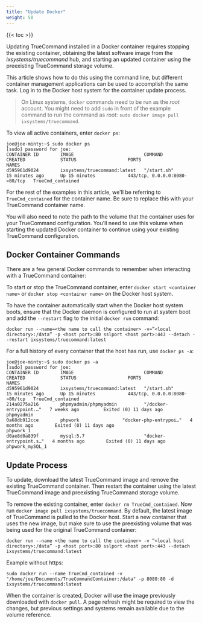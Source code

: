 ```yaml
---
title: "Update Docker"
weight: 50
---
```


{{< toc >}}

Updating TrueCommand installed in a Docker container requires stopping the existing container, obtaining the latest software image from the *ixsystems/truecommand* hub, and starting an updated container using the preexisting TrueCommand storage volume.

This article shows how to do this using the command line, but different container management applications can be used to accomplish the same task.
Log in to the Docker host system for the container update process.

> On Linux systems, `docker` commands need to be run as the *root* account. You might need to add `sudo` in front of the example command to run the command as *root*: `sudo docker image pull ixsystems/truecommand`.

To view all active containers, enter `docker ps`:

	joe@joe-minty:~$ sudo docker ps
	[sudo] password for joe:     
	CONTAINER ID        IMAGE                          COMMAND                  CREATED             STATUS                   PORTS                           NAMES
	d595961d9024        ixsystems/truecommand:latest   "/start.sh"              15 minutes ago      Up 15 minutes            443/tcp, 0.0.0.0:8080->80/tcp   TrueCmd_contained

For the rest of the examples in this article, we'll be referring to `TrueCmd_contained` for the container name.
Be sure to replace this with your TrueCommand container name.

You will also need to note the path to the volume that the container uses for your TrueCommand configuration.
You'll need to use this volume when starting the updated Docker container to continue using your existing TrueCommand configuration.

## Docker Container Commands

There are a few general Docker commands to remember when interacting with a TrueCommand container:

To start or stop the TrueCommand container, enter `docker start <container name>` or `docker stop <container name>` on the Docker host system. 

To have the container automatically start when the Docker host system boots, ensure that the Docker daemon is configured to run at system boot and add the `--restart` flag to the initial `docker run` command:

	docker run --name=<the name to call the container> -v=”<local directory>:/data” -p <host port>:80 sslport <host port>:443 --detach --restart ixsystems/truecommand:latest

For a full history of every container that the host has run, use `docker ps -a`:

	joe@joe-minty:~$ sudo docker ps -a
	[sudo] password for joe:     
	CONTAINER ID        IMAGE                          COMMAND                  CREATED             STATUS                   PORTS                           NAMES
	d595961d9024        ixsystems/truecommand:latest   "/start.sh"              15 minutes ago      Up 15 minutes            443/tcp, 0.0.0.0:8080->80/tcp   TrueCmd_contained
	214a0275a216        phpmyadmin/phpmyadmin          "/docker-entrypoint.…"   7 weeks ago         Exited (0) 11 days ago                                   phpmyadmin
	0a68db912cce        phpwork                "docker-php-entrypoi…"   4 months ago        Exited (0) 11 days ago                                   phpwork_1
	d0ae8d0a839f        mysql:5.7                      "docker-entrypoint.s…"   4 months ago        Exited (0) 11 days ago                                   phpwork_mySQL_1

## Update Process

To update, download the latest TrueCommand image and remove the existing TrueCommand container.
Then restart the container using the latest TrueCommand image and preexisting TrueCommand storage volume.

To remove the existing container, enter `docker rm TrueCmd_contained`.
Now run `docker image pull ixsystems/truecommand`.
By default, the latest image of TrueCommand is pulled to the Docker host.
Start a new container that uses the new image, but make sure to use the preexisting volume that was being used for the original TrueCommand container: 

	docker run --name <the name to call the container> -v ”<local host directory>:/data” -p <host port>:80 sslport <host port>:443 --detach ixsystems/truecommand:latest

Example without https:

	sudo docker run --name TrueCmd_contained -v "/home/joe/Documents/TrueCommandContainer:/data" -p 8080:80 -d ixsystems/truecommand:latest

When the container is created, Docker will use the image previously downloaded with `docker pull`.
A page refresh might be required to view the changes, but previous settings and systems remain available due to the volume reference.
